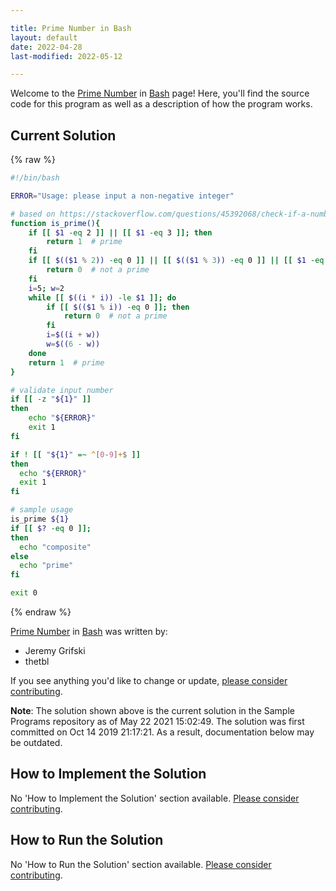 ```yaml
---

title: Prime Number in Bash
layout: default
date: 2022-04-28
last-modified: 2022-05-12

---
```


Welcome to the [Prime Number](https://sampleprograms.io/projects/prime-number) in [Bash](https://sampleprograms.io/languages/bash) page! Here, you'll find the source code for this program as well as a description of how the program works.

## Current Solution

{% raw %}

```bash
#!/bin/bash

ERROR="Usage: please input a non-negative integer"

# based on https://stackoverflow.com/questions/45392068/check-if-a-number-is-a-prime-in-bash
function is_prime(){
    if [[ $1 -eq 2 ]] || [[ $1 -eq 3 ]]; then
        return 1  # prime
    fi
    if [[ $(($1 % 2)) -eq 0 ]] || [[ $(($1 % 3)) -eq 0 ]] || [[ $1 -eq 1 ]]; then
        return 0  # not a prime
    fi
    i=5; w=2
    while [[ $((i * i)) -le $1 ]]; do
        if [[ $(($1 % i)) -eq 0 ]]; then
            return 0  # not a prime
        fi
        i=$((i + w))
        w=$((6 - w))
    done
    return 1  # prime
}

# validate input number
if [[ -z "${1}" ]]
then
	echo "${ERROR}"
	exit 1
fi

if ! [[ "${1}" =~ ^[0-9]+$ ]]
then
  echo "${ERROR}"
  exit 1
fi

# sample usage
is_prime ${1}
if [[ $? -eq 0 ]];
then
  echo "composite"
else
  echo "prime"
fi

exit 0
```

{% endraw %}

[Prime Number](https://sampleprograms.io/projects/prime-number) in [Bash](https://sampleprograms.io/languages/bash) was written by:

- Jeremy Grifski
- thetbl

If you see anything you'd like to change or update, [please consider contributing](https://github.com/TheRenegadeCoder/sample-programs).

**Note**: The solution shown above is the current solution in the Sample Programs repository as of May 22 2021 15:02:49. The solution was first committed on Oct 14 2019 21:17:21. As a result, documentation below may be outdated.

## How to Implement the Solution

No 'How to Implement the Solution' section available. [Please consider contributing](https://github.com/TheRenegadeCoder/sample-programs-website).

## How to Run the Solution

No 'How to Run the Solution' section available. [Please consider contributing](https://github.com/TheRenegadeCoder/sample-programs-website).